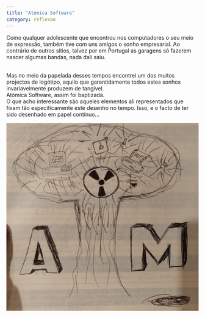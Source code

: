 ```yaml
---
title: "Atómica Software"
category: reflexao
---
```


Como qualquer adolescente que encontrou nos computadores o seu meio de expressão, também tive com uns amigos o sonho empresarial. Ao contrário de outros sítios, talvez por em Portugal as garagens só fazerem nascer algumas bandas, nada dali saiu.

<br/>
Mas no meio da papelada desses tempos encontrei um dos muitos projectos de logótipo, aquilo que garantidamente todos estes sonhos invariavelmente produzem de tangível.

<br/>
Atómica Software, assim foi baptizada.

<br/>
O que acho interessante são aqueles elementos ali representados que fixam tão especificamente este desenho no tempo. Isso, e o facto de ter sido desenhado em papel contínuo...

![Atómica Software](/assets/images/posts/atm.jpg)


